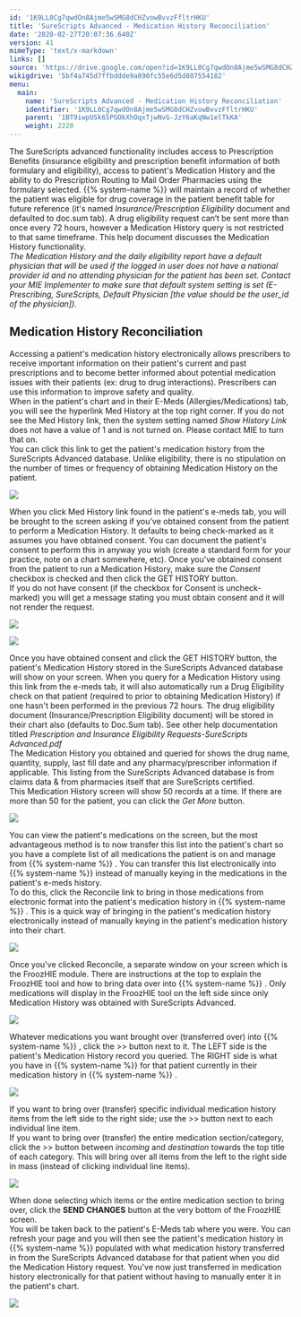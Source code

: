 ```yaml
---
id: '1K9LL0Cg7qwdOn8Ajme5wSMG8dCHZvowBvvzFfltrHKU'
title: 'SureScripts Advanced - Medication History Reconciliation'
date: '2020-02-27T20:07:36.640Z'
version: 41
mimeType: 'text/x-markdown'
links: []
source: 'https://drive.google.com/open?id=1K9LL0Cg7qwdOn8Ajme5wSMG8dCHZvowBvvzFfltrHKU'
wikigdrive: '5bf4a745d7ffbddde9a890fc55e6d5d807554182'
menu:
  main:
    name: 'SureScripts Advanced - Medication History Reconciliation'
    identifier: '1K9LL0Cg7qwdOn8Ajme5wSMG8dCHZvowBvvzFfltrHKU'
    parent: '1BT9iwpUSk65PGOkXhOqxTjwNvG-JzY6aKqNw1elTkKA'
    weight: 2220
---
```

The SureScripts advanced functionality includes access to Prescription Benefits (insurance eligibility and prescription benefit information of both formulary and eligibility), access to patient's Medication History and the ability to do Prescription Routing to Mail Order Pharmacies using the formulary selected. {{% system-name %}} will maintain a record of whether the patient was eligible for drug coverage in the patient benefit table for future reference (it's named *Insurance/Prescription Eligibility* document and defaulted to doc.sum tab). A drug eligibility request can‘t be sent more than once every 72 hours, however a Medication History query is not restricted to that same timeframe. This help document discusses the Medication History functionality.  
*The Medication History and the daily eligibility report have a default physician that will be used if the logged in user does not have a national provider id and no attending physician for the patient has been set. Contact your MIE Implementer to make sure that default system setting is set (E-Prescribing, SureScripts, Default Physician [the value should be the user_id of the physician]).*
  
## Medication History Reconciliation  
  
Accessing a patient's medication history electronically allows prescribers to receive important information on their patient's current and past prescriptions and to become better informed about potential medication issues with their patients (ex: drug to drug interactions). Prescribers can use this information to improve safety and quality.  
When in the patient's chart and in their E-Meds (Allergies/Medications) tab, you will see the hyperlink Med History at the top right corner. If you do not see the Med History link, then the system setting named *Show History Link* does not have a value of 1 and is not turned on. Please contact MIE to turn that on.  
You can click this link to get the patient's medication history from the SureScripts Advanced database. Unlike eligibility, there is no stipulation on the number of times or frequency of obtaining Medication History on the patient.
  
![](../surescripts-advanced-medication-history-reconciliation.assets/10000000000003890000011EA82D2A1066797B51.png)  

When you click Med History link found in the patient's e-meds tab, you will be brought to the screen asking if you've obtained consent from the patient to perform a Medication History. It defaults to being check-marked as it assumes you have obtained consent. You can document the patient's consent to perform this in anyway you wish (create a standard form for your practice, note on a chart somewhere, etc). Once you've obtained consent from the patient to run a Medication History, make sure the *Consent* checkbox is checked and then click the GET HISTORY button.  
If you do not have consent (if the checkbox for Consent is uncheck-marked) you will get a message stating you must obtain consent and it will not render the request.
  
![](../surescripts-advanced-medication-history-reconciliation.assets/10000201000000A30000006A6D1C7B419B92EB3B.png)  
  
 ![](../surescripts-advanced-medication-history-reconciliation.assets/10000201000001AE000000A11DCF4FFE11917100.png)  
  
Once you have obtained consent and click the GET HISTORY button, the patient's Medication History stored in the SureScripts Advanced database will show on your screen. When you query for a Medication History using this link from the e-meds tab, it will also automatically run a Drug Eligibility check on that patient (required to prior to obtaining Medication History) if one hasn't been performed in the previous 72 hours. The drug eligibility document (Insurance/Prescription Eligibility document) will be stored in their chart also (defaults to Doc.Sum tab). See other help documentation titled *Prescription and Insurance Eligibility Requests-SureScripts Advanced.pdf*  
The Medication History you obtained and queried for shows the drug name, quantity, supply, last fill date and any pharmacy/prescriber information if applicable. This listing from the SureScripts Advanced database is from claims data & from pharmacies itself that are SureScripts certified.  
This Medication History screen will show 50 records at a time. If there are more than 50 for the patient, you can click the *Get More* button.
  
![](../surescripts-advanced-medication-history-reconciliation.assets/10000000000003560000014FA7E0777855200030.png)  

You can view the patient's medications on the screen, but the most advantageous method is to now transfer this list into the patient's chart so you have a complete list of all medications the patient is on and manage from {{% system-name %}} . You can transfer this list electronically into {{% system-name %}} instead of manually keying in the medications in the patient's e-meds history.  
To do this, click the Reconcile link to bring in those medications from electronic format into the patient's medication history in {{% system-name %}} . This is a quick way of bringing in the patient's medication history electronically instead of manually keying in the patient's medication history into their chart.
  
![](../surescripts-advanced-medication-history-reconciliation.assets/10000000000003560000014F536E887B0C260D54.png)  

Once you've clicked Reconcile, a separate window on your screen which is the FroozHIE module. There are instructions at the top to explain the FroozHIE tool and how to bring data over into {{% system-name %}} . Only medications will display in the FroozHIE tool on the left side since only Medication History was obtained with SureScripts Advanced.
  
![](../surescripts-advanced-medication-history-reconciliation.assets/100000000000032C000000DA37C4315DA255DFD7.png)  

Whatever medications you want brought over (transferred over) into {{% system-name %}} , click the >> button next to it. The LEFT side is the patient's Medication History record you queried. The RIGHT side is what you have in {{% system-name %}} for that patient currently in their medication history in {{% system-name %}} .
  
![](../surescripts-advanced-medication-history-reconciliation.assets/1000000000000350000001D295EA0003A02BDA37.png)  

If you want to bring over (transfer) specific individual medication history items from the left side to the right side; use the >> button next to each individual line item.  
If you want to bring over (transfer) the entire medication section/category, click the >> button between *incoming* and *destination* towards the top title of each category. This will bring over all items from the left to the right side in mass (instead of clicking individual line items).
  
![](../surescripts-advanced-medication-history-reconciliation.assets/1000000000000350000001D29FA209CBD6BD08BB.png)  

When done selecting which items or the entire medication section to bring over, click the **SEND CHANGES** button at the very bottom of the FroozHIE screen.  
You will be taken back to the patient's E-Meds tab where you were. You can refresh your page and you will then see the patient's medication history in {{% system-name %}} populated with what medication history transferred in from the SureScripts Advanced database for that patient when you did the Medication History request. You've now just transferred in medication history electronically for that patient without having to manually enter it in the patient's chart.
  
![](../surescripts-advanced-medication-history-reconciliation.assets/1000000000000363000001E03C8C8948D84C2802.png)  

